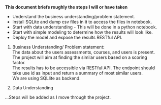 **This document briefs roughly the steps I will or have taken**

- Understand the business understanding/problem statement.
- Install SQLite and dump csv files in it to access the files in notebook.
- Start with data understanding - This will be done in a python notebook.
- Start with simple modeling to determine how the results will look like.
- Deploy the model and expose the results RESTful API.

1. Business Understanding/ Problem statement:
<br>The data about the users assessments, courses, and users is present. The project will aim at finding the similar users based on a scoring factor. 
<br>The results has to be accessible via RESTful API. The endpoint should take use id as input and return a summary of most similar users.
<br> We are using SQLlite as backend.

2. Data Understanding

...Steps will be added as I move through the project.